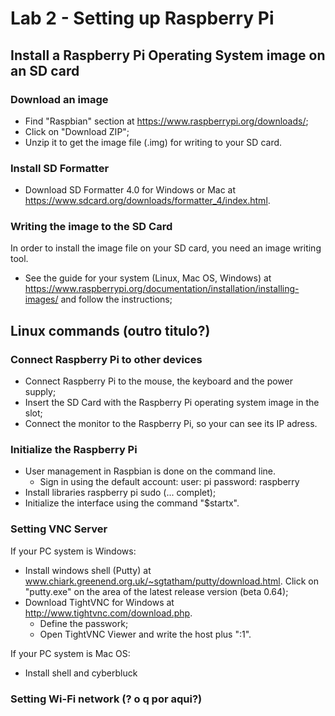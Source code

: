 # Lab 2 - Setting up Raspberry Pi 


## Install a Raspberry Pi Operating System image on an SD card

### Download an image
* Find "Raspbian" section at https://www.raspberrypi.org/downloads/;
* Click on "Download ZIP";
* Unzip it to get the image file (.img) for writing to your SD card.

### Install SD Formatter 
* Download SD Formatter 4.0 for Windows or Mac at https://www.sdcard.org/downloads/formatter_4/index.html.

### Writing the image to the SD Card

In order to install the image file on your SD card, you need an image writing tool.

* See the guide for your system (Linux, Mac OS, Windows) at https://www.raspberrypi.org/documentation/installation/installing-images/ and follow the instructions;

## Linux commands (outro titulo?)

### Connect Raspberry Pi to other devices
* Connect Raspberry Pi to the mouse, the keyboard and the power supply;
* Insert the SD Card with the Raspberry Pi operating system image in the slot;
* Connect the monitor to the Raspberry Pi, so your can see its IP adress.

### Initialize the Raspberry Pi

* User management in Raspbian is done on the command line.
  - Sign in using the default account:
      user: pi
      password: raspberry
* Install libraries raspberry pi sudo (... complet);
* Initialize the interface using the command "$startx".

### Setting VNC Server

If your PC system is Windows:
* Install windows shell (Putty) at www.chiark.greenend.org.uk/~sgtatham/putty/download.html. Click on "putty.exe" on the area of the latest release version (beta 0.64);
* Download TightVNC for Windows at http://www.tightvnc.com/download.php. 
  - Define the passwork;
  - Open TightVNC Viewer and write the host plus ":1".
  
If your PC system is Mac OS:
* Install shell and cyberbluck

### Setting Wi-Fi network (? o q  por aqui?)








